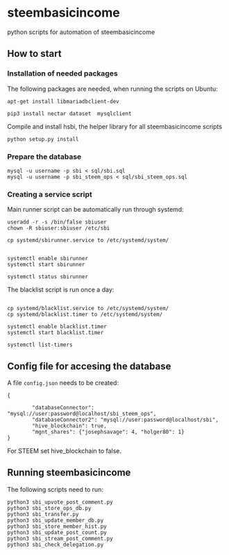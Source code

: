 # steembasicincome

python scripts for automation of steembasicincome

## How to start

### Installation of needed packages

The following packages are needed, when running the scripts on Ubuntu:

```
apt-get install libmariadbclient-dev
```

```
pip3 install nectar dataset  mysqlclient
```

Compile and install hsbi, the helper library for all steembasicincome scripts

```
python setup.py install
```

### Prepare the database

```
mysql -u username -p sbi < sql/sbi.sql
mysql -u username -p sbi_steem_ops < sql/sbi_steem_ops.sql
```

### Creating a service script

Main runner script can be automatically run through systemd:

```
useradd -r -s /bin/false sbiuser
chown -R sbiuser:sbiuser /etc/sbi

cp systemd/sbirunner.service to /etc/systemd/system/


systemctl enable sbirunner
systemctl start sbirunner

systemctl status sbirunner
```

The blacklist script is run once a day:

```

cp systemd/blacklist.service to /etc/systemd/system/
cp systemd/blacklist.timer to /etc/systemd/system/

systemctl enable blacklist.timer
systemctl start blacklist.timer

systemctl list-timers
```

## Config file for accesing the database

A file `config.json` needs to be created:

```
{

        "databaseConnector": "mysql://user:password@localhost/sbi_steem_ops",
        "databaseConnector2": "mysql://user:password@localhost/sbi",
        "hive_blockchain": true,
        "mgnt_shares": {"josephsavage": 4, "holger80": 1}
}
```

For STEEM set hive_blockchain to false.

## Running steembasicincome

The following scripts need to run:

```
python3 sbi_upvote_post_comment.py
python3 sbi_store_ops_db.py
python3 sbi_transfer.py
python3 sbi_update_member_db.py
python3 sbi_store_member_hist.py
python3 sbi_update_post_count.py
python3 sbi_stream_post_comment.py
python3 sbi_check_delegation.py

```
